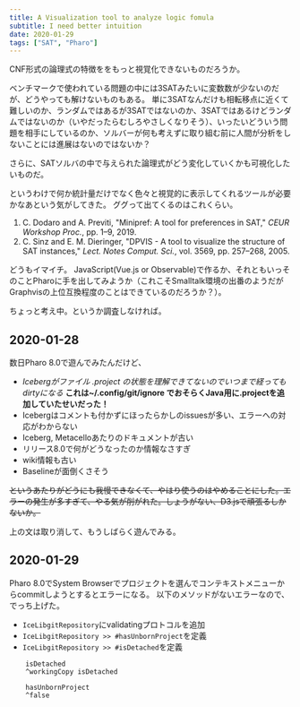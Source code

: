 ```yaml
---
title: A Visualization tool to analyze logic fomula
subtitle: I need better intuition
date: 2020-01-29
tags: ["SAT", "Pharo"]
---
```

CNF形式の論理式の特徴ををもっと視覚化できないものだろうか。

ベンチマークで使われている問題の中には3SATみたいに変数数が少ないのだが、どうやっても解けないものもある。
単に3SATなんだけも相転移点に近くて難しいのか、ランダムではあるが3SATではないのか、3SATではあるけどランダムではないのか（いやだったらむしろやさしくなりそう）、いったいどういう問題を相手にしているのか、ソルバーが何も考えずに取り組む前に人間が分析をしないことには進展はないのではないか？

さらに、SATソルバの中で与えられた論理式がどう変化していくかも可視化したいものだ。


というわけで何か統計量だけでなく色々と視覚的に表示してくれるツールが必要かなあという気がしてきた。
ググって出てくるのはこれくらい。

1. C. Dodaro and A. Previti, "Minipref: A tool for preferences in SAT," *CEUR Workshop Proc.*, pp. 1–9, 2019.
1. C. Sinz and E. M. Dieringer, "DPVIS - A tool to visualize the structure of SAT instances," *Lect. Notes Comput. Sci.*, vol. 3569, pp. 257–268, 2005.

どうもイマイチ。
JavaScript(Vue.js or Observable)で作るか、それともいっそのことPharoに手を出してみようか（これこそSmalltalk環境の出番のようだがGraphvisの上位互換程度のことはできているのだろうか？）。

ちょっと考え中。というか調査しなければ。


## 2020-01-28

数日Pharo 8.0で遊んでみたんだけど、

- *Icebergがファイル .project の状態を理解できてないのでいつまで経ってもdirtyになる*
  **これは~/.config/git/ignore でおそらくJava用に.projectを追加していたせいだった！**
- Icebergはコメントも付かずにほったらかしのissuesが多い、エラーへの対応がわからない
- Iceberg, Metacelloあたりのドキュメントが古い
- リリース8.0で何がどうなったのか情報なさすぎ
- wiki情報も古い
- Baselineが面倒くさそう

~~というあたりがどうにも我慢できなくて、やはり使うのはやめることにした。エラーの発生が多すぎて、やる気が削がれた。しょうがない、D3.jsで頑張るしかないか。~~

上の文は取り消して、もうしばらく遊んでみる。

## 2020-01-29

Pharo 8.0でSystem Browserでプロジェクトを選んでコンテキストメニューからcommitしようとするとエラーになる。
以下のメソッドがないエラーなので、でっち上げた。

- `IceLibgitRepository`にvalidatingプロトコルを追加
- `IceLibgitRepository >> #hasUnbornProject`を定義
- `IceLibgitRepository >> #isDetached`を定義

```smalltalk
    isDetached
	^workingCopy isDetached
```

```smalltalk
    hasUnbornProject
	^false
```

